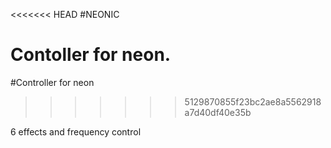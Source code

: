 <<<<<<< HEAD
#NEONIC

Contoller for neon.
=======
#Controller for neon

>>>>>>> 5129870855f23bc2ae8a5562918a7d40df40e35b


6 effects and frequency control
